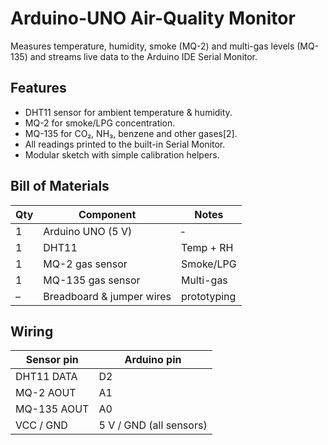 # Arduino-UNO Air-Quality Monitor  
Measures temperature, humidity, smoke (MQ-2) and multi-gas levels (MQ-135) and streams live data to the Arduino IDE Serial Monitor.

## Features
- DHT11 sensor for ambient temperature & humidity.  
- MQ-2 for smoke/LPG concentration.  
- MQ-135 for CO₂, NH₃, benzene and other gases[2].  
- All readings printed to the built-in Serial Monitor.
- Modular sketch with simple calibration helpers.

## Bill of Materials
| Qty | Component | Notes |
| --- | --------- | ----- |
| 1 | Arduino UNO (5 V) | ‑ |
| 1 | DHT11 | Temp + RH |
| 1 | MQ-2 gas sensor | Smoke/LPG |
| 1 | MQ-135 gas sensor | Multi-gas |
| – | Breadboard & jumper wires | prototyping |

## Wiring
| Sensor pin | Arduino pin |
| ---------- | ----------- |
| DHT11 DATA | D2 |
| MQ-2 AOUT  | A1 |
| MQ-135 AOUT| A0 |
| VCC / GND  | 5 V / GND (all sensors) |


